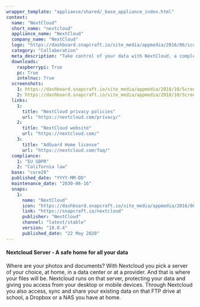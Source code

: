 ```yaml
---
wrapper_template: "appliance/shared/_base_appliance_index.html"
context:
  name: "NextCloud"
  short_name: "nextcloud"
  appliance_name: "NextCloud"
  company_name: "NextCloud"
  logo: "https://dashboard.snapcraft.io/site_media/appmedia/2016/06/icon.svg_1.png"
  category: "Collaboration"
  meta_description: "Take control of your data with NextCloud, a completely integrated on-premises platform for online content collaboration and data storage out of the box."
  downloads:
    raspberrypi: True
    pc: True
    intelnuc: True
  screenshots:
    1: https://dashboard.snapcraft.io/site_media/appmedia/2018/10/Screenshot_from_2018-10-26_09-49-46.png
    2: https://dashboard.snapcraft.io/site_media/appmedia/2018/10/Screenshot_from_2018-10-26_09-48-50.png
  links:
    1:
      title: "NextCloud privacy policies"
      url: "https://nextcloud.com/privacy/"
    2:
      title: "NextCloud website"
      url: "https://nextcloud.com/"
    3:
      title: "AdGuard Home license"
      url: "https://nextcloud.com/faq/"
  compliance:
    1: "EU GDPR"
    2: "California law"
  base: "core20"
  published_date: "YYYY-MM-DD"
  maintenance_date: "2030-06-16"
  snaps:
    1:
      name: "NextCloud"
      icon: "https://dashboard.snapcraft.io/site_media/appmedia/2016/06/icon.svg_1.png"
      link: "https://snapcraft.io/nextcloud"
      publisher: "NextCloud"
      channel: "latest/stable"
      version: "18.0.4"
      published_date: "22 May 2020"
---
```


#### Nextcloud Server - A safe home for all your data

Where are your photos and documents? With Nextcloud you pick a server of your choice, at home, in a data center or at a provider. And that is where your files will be. Nextcloud runs on that server, protecting your data and giving you access from your desktop or mobile devices. Through Nextcloud you also access, sync and share your existing data on that FTP drive at school, a Dropbox or a NAS you have at home.
